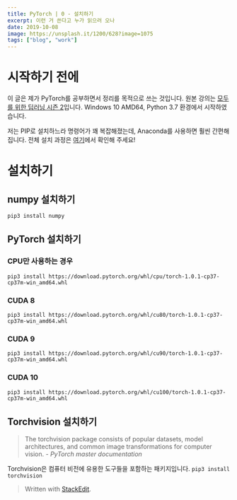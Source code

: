 ```yaml
---
title: PyTorch | 0 - 설치하기
excerpt: 이런 거 쓴다고 누가 읽으러 오나
date: 2019-10-08
image: https://unsplash.it/1200/628?image=1075
tags: ["blog", "work"]
---
```

# 시작하기 전에
이 글은 제가 PyTorch를 공부하면서 정리를 목적으로 쓰는 것입니다. 원본 강의는 [모두를 위한 딥러닝 시즌 2](https://deeplearningzerotoall.github.io/season2/)입니다.
Windows 10 AMD64, Python 3.7 환경에서 시작하였습니다.

저는 PIP로 설치하느라 명령어가 꽤 복잡해졌는데, Anaconda를 사용하면 훨씬 간편해집니다. 전체 설치 과정은 [여기](https://pytorch.org/get-started/locally/)에서 확인해 주세요!

# 설치하기
## numpy 설치하기
```pip3 install numpy```

## PyTorch 설치하기
### CPU만 사용하는 경우
```pip3 install https://download.pytorch.org/whl/cpu/torch-1.0.1-cp37-cp37m-win_amd64.whl```

### CUDA 8
```pip3 install https://download.pytorch.org/whl/cu80/torch-1.0.1-cp37-cp37m-win_amd64.whl```

### CUDA 9
```pip3 install https://download.pytorch.org/whl/cu90/torch-1.0.1-cp37-cp37m-win_amd64.whl```

### CUDA 10
```pip3 install https://download.pytorch.org/whl/cu100/torch-1.0.1-cp37-cp37m-win_amd64.whl```

## Torchvision 설치하기
> The torchvision package consists of popular datasets, model architectures, and common image transformations for computer vision.
*- PyTorch master documentation*

Torchvision은 컴퓨터 비전에 유용한 도구들을 포함하는 패키지입니다.
```pip3 install torchvision```

> Written with [StackEdit](https://stackedit.io/).
